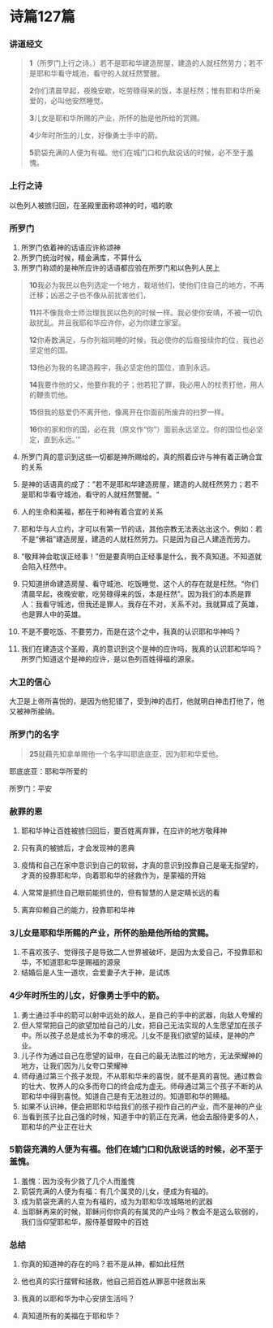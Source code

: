 # 诗篇127篇

### 讲道经文

> **1**（所罗门上行之诗。）若不是耶和华建造房屋，建造的人就枉然劳力；若不是耶和华看守城池，看守的人就枉然警醒。
>
> **2**你们清晨早起，夜晚安歇，吃劳碌得来的饭，本是枉然；惟有耶和华所亲爱的，必叫他安然睡觉。
>
> **3**儿女是耶和华所赐的产业，所怀的胎是他所给的赏赐。
>
> **4**少年时所生的儿女，好像勇士手中的箭。
>
> **5**箭袋充满的人便为有福。他们在城门口和仇敌说话的时候，必不至于羞愧。

### 上行之诗

以色列人被掳归回，在圣殿里面称颂神的时，唱的歌

### 所罗门

1. 所罗门依着神的话语应许称颂神
2. 所罗门统治时候，精金满库，不算什么
3. 所罗门称颂的是神所应许的话语都应验在所罗门和以色列人民上

> **10**我必为我民以色列选定一个地方，栽培他们，使他们住自己的地方，不再迁移；凶恶之子也不像从前扰害他们，
>
> **11**并不像我命士师治理我民以色列的时候一样。我必使你安靖，不被一切仇敌扰乱。并且我耶和华应许你，必为你建立家室。
>
> **12**你寿数满足，与你列祖同睡的时候，我必使你的后裔接续你的位，我也必坚定他的国。
>
> **13**他必为我的名建造殿宇，我必坚定他的国位，直到永远。
>
> **14**我要作他的父，他要作我的子；他若犯了罪，我必用人的杖责打他，用人的鞭责罚他。
>
> **15**但我的慈爱仍不离开他，像离开在你面前所废弃的扫罗一样。
>
> **16**你的家和你的国，必在我（原文作“你”）面前永远坚立。你的国位也必坚定，直到永远。’”

4. 所罗门真的意识到这些一切都是神所赐给的，真的照着应许与神有着正确合宜的关系

5. 是神的话语真的成了：”若不是耶和华建造房屋，建造的人就枉然劳力；若不是耶和华看守城池，看守的人就枉然警醒。“
6. 人的生命和美福，都在于和神有着合宜的关系
7. 耶和华与人立约，才可以有第一节的话，其他宗教无法表达出这个。例如：若不是“佛祖”建造房屋，建造的人就枉然劳力。只是因为自己人建造而劳力。
8. “敬拜神会耽误正经事！”但是要真明白正经事是什么，我不真知道。不知道就会陷入枉然中。
9. 只知道拼命建造房屋、看守城池、吃饭睡觉、这个人的存在就是枉然。“你们清晨早起，夜晚安歇，吃劳碌得来的饭，本是枉然”。因为我们的本质是罪人：我看守城池，但我还是罪人。我存在不对，关系不对。我就算成了英雄，也是罪人中的英雄。
10. 不是不要吃饭、不要劳力，而是在这个之中，我真的认识耶和华神吗？
11. 我们在建造这个圣殿，真的意识到这个是神的应许吗，我真的认识耶和华吗？所罗门知道这个是神的应许，是以色列百姓得福的源泉。

### 大卫的信心

大卫是上帝所喜悦的，是因为他犯错了，受到神的击打，他就明白神击打他了，他又被神所接纳。

### 所罗门的名字

> **25**就藉先知拿单赐他一个名字叫耶底底亚，因为耶和华爱他。

耶底底亚：耶和华所爱的

所罗门：平安

### 赦罪的恩

1. 耶和华神让百姓被掳归回后，要百姓离弃罪，在应许的地方敬拜神

2. 只有真的被掳后，才会发现神的恩典
3. 疫情和自己在家中意识到自己的软弱，才真的意识到投靠自己是毫无指望的，才真的投靠耶和华，向着耶和华的拯救作为，是蒙福的开始
4. 人常常是抓住自己眼前能抓住的，但有智慧的人是定睛长远的看
5. 离弃仰赖自己的能力，投靠耶和华神

### **3**儿女是耶和华所赐的产业，所怀的胎是他所给的赏赐。

1. 不喜欢孩子、觉得孩子是导致二人世界被破坏，是因为太爱自己，不投靠耶和华，不知道耶和华是赐福的源泉
2. 结婚后是人生一道坎，会爱妻子大于神，是试炼

### **4**少年时所生的儿女，好像勇士手中的箭。

1. 勇士通过手中的箭可以射中远处的敌人，是自己的手中的武器，向敌人夸耀的
2. 但人常常把自己的欲望加给自己的儿女，把自己无法实现的人生愿望加在孩子中。所以孩子总是成长为不幸的境况。儿女不是我们欲望的延续，是神的产业。
3. 儿子作为通过自己在愿望的延申，在自己的最无法胜过的地方，无法荣耀神的地方，让我们因为儿女夸口荣耀神
4. 师母通过第三个孩子发现，不从耶和华来的喜悦，就不是真的喜悦。通过教会的壮大、牧养人的众多而夸口的终会成为虚无。师母通过第三个孩子不断的从耶和华中得到喜悦。知道自己是有无法胜过的。知道耶和华的赐福。
5. 如果不认识神，便会把耶和华给我们的孩子视作自己的产业，而不是神的产业
6. 当看到孩子比自己强的时候，知道手中的箭正在充满，他会去服侍更多的人，耶和华的产业正在壮大

### **5**箭袋充满的人便为有福。他们在城门口和仇敌说话的时候，必不至于羞愧。

1. 羞愧：因为没有少救了几个人而羞愧
2. 箭袋充满的人便为有福：有几个属灵的儿女，便成为有福的。
3. 成为箭袋充满的人变为有福的，成为为耶和华攻城略地的武器
4. 当耶稣再来的时候，耶稣问你你真的有属灵的产业吗？教会不是这么软弱的，我们当仰望耶和华，服侍基督殿中的百姓

### 总结

1. 你真的知道神的存在的吗？若不是从神，都如此枉然

2. 他也真的实行摆臂和拯救，他自己把百姓从罪恶中拯救出来
3. 我真的以耶和华为中心安排生活吗？

4. 真知道所有的美福在于耶和华？

